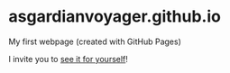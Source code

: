 # asgardianvoyager.github.io
My first webpage (created with GitHub Pages)

I invite you to [see it for yourself](https://asgardianvoyager.github.io/)!
